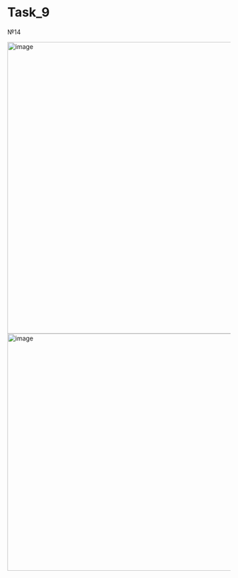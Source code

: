 # Task_9
№14

<img width="658" alt="image" src="https://user-images.githubusercontent.com/81358883/145480429-4b26280e-2f3f-45f1-a96a-8bd733602d56.png">

<img width="535" alt="image" src="https://user-images.githubusercontent.com/81358883/145480500-9e6be0df-3b0e-40e6-b80f-3fd4aa88c0e3.png">
